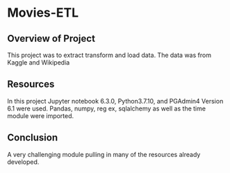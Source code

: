 # Movies-ETL
## Overview of Project
This project was to extract transform and load data. The data was from Kaggle and Wikipedia
## Resources
In this project Jupyter notebook 6.3.0, Python3.7.10, and  PGAdmin4 Version 6.1 were used. Pandas, numpy, reg ex, sqlalchemy as well as the time module were imported. 
## Conclusion
A very challenging module pulling in many of the resources already developed. 
